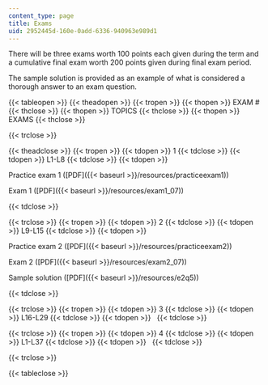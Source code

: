 ```yaml
---
content_type: page
title: Exams
uid: 2952445d-160e-0add-6336-940963e989d1
---
```


There will be three exams worth 100 points each given during the term and a cumulative final exam worth 200 points given during final exam period.

The sample solution is provided as an example of what is considered a thorough answer to an exam question.

{{< tableopen >}}
{{< theadopen >}}
{{< tropen >}}
{{< thopen >}}
EXAM #
{{< thclose >}}
{{< thopen >}}
TOPICS
{{< thclose >}}
{{< thopen >}}
EXAMS
{{< thclose >}}

{{< trclose >}}

{{< theadclose >}}
{{< tropen >}}
{{< tdopen >}}
1
{{< tdclose >}}
{{< tdopen >}}
L1-L8
{{< tdclose >}}
{{< tdopen >}}


Practice exam 1 ([PDF]({{< baseurl >}}/resources/practiceexam1))

Exam 1 ([PDF]({{< baseurl >}}/resources/exam1_07))


{{< tdclose >}}

{{< trclose >}}
{{< tropen >}}
{{< tdopen >}}
2
{{< tdclose >}}
{{< tdopen >}}
L9-L15
{{< tdclose >}}
{{< tdopen >}}


Practice exam 2 ([PDF]({{< baseurl >}}/resources/practiceexam2))

Exam 2 ([PDF]({{< baseurl >}}/resources/exam2_07))

Sample solution ([PDF]({{< baseurl >}}/resources/e2q5))


{{< tdclose >}}

{{< trclose >}}
{{< tropen >}}
{{< tdopen >}}
3
{{< tdclose >}}
{{< tdopen >}}
L16-L29
{{< tdclose >}}
{{< tdopen >}}
 
{{< tdclose >}}

{{< trclose >}}
{{< tropen >}}
{{< tdopen >}}
4
{{< tdclose >}}
{{< tdopen >}}
L1-L37
{{< tdclose >}}
{{< tdopen >}}
 
{{< tdclose >}}

{{< trclose >}}

{{< tableclose >}}